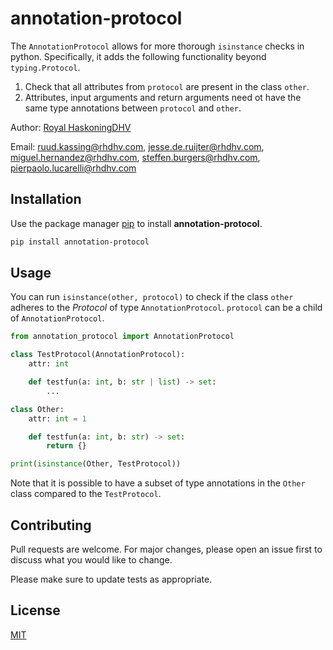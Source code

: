 # annotation-protocol

The `AnnotationProtocol` allows for more thorough `isinstance` checks in python. Specifically, it adds the following functionality beyond `typing.Protocol`.

1. Check that all attributes from `protocol` are present in the class `other`.
2. Attributes, input arguments and return arguments need ot have the same type annotations between `protocol` and `other`.

Author: [Royal HaskoningDHV](https://global.royalhaskoningdhv.com/)

Email: [ruud.kassing@rhdhv.com](mailto:ruud.kassing@rhdhv.com), [jesse.de.ruijter@rhdhv.com](mailto:jesse.de.ruijter@rhdhv.com), [miguel.hernandez@rhdhv.com](mailto:miguel.hernandez@rhdhv.com), [steffen.burgers@rhdhv.com](mailto:steffen.burgers@rhdhv.com), [pierpaolo.lucarelli@rhdhv.com](mailto:pierpaolo.lucarelli@rhdhv.com)

## Installation

Use the package manager [pip](https://pip.pypa.io/en/stable/) to install **annotation-protocol**.

```bash
pip install annotation-protocol
```

## Usage

You can run `isinstance(other, protocol)` to check if the class `other` adheres to the _Protocol_ of type `AnnotationProtocol`. `protocol` can be a child of `AnnotationProtocol`.

```python
from annotation_protocol import AnnotationProtocol

class TestProtocol(AnnotationProtocol):
    attr: int

    def testfun(a: int, b: str | list) -> set:
        ...

class Other:
    attr: int = 1

    def testfun(a: int, b: str) -> set:
        return {}

print(isinstance(Other, TestProtocol))
```

Note that it is possible to have a subset of type annotations in the `Other` class compared to the `TestProtocol`.

## Contributing

Pull requests are welcome. For major changes, please open an issue first
to discuss what you would like to change.

Please make sure to update tests as appropriate.

## License

[MIT](https://choosealicense.com/licenses/mit/)
